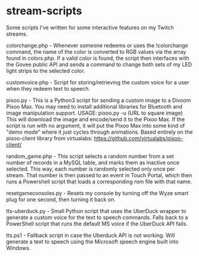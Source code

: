 # stream-scripts
Some scripts I've written for some interactive features on my Twitch streams.

colorchange.php - Whenever someone redeems or uses the !colorchange command, the name of the color is converted to RGB values via the array found in colors.php. If a valid color is found, the script then interfaces with the Govee public API and sends a command to change both sets of my LED light strips to the selected color.

customvoice.php - Script for storing/retrieving the custom voice for a user when they redeem text to speech.

pixoo.py - This is a Python3 script for sending a custom image to a Divoom Pixoo Max. You may need to install additional libraries for Bluetooth and image manipulation support. USAGE: pixoo.py -u (URL to square image) This will download the image and encode/send it to the Pixoo Max. If the script is run with no argument, it will put the Pixoo Max into some kind of "demo mode" where it just cycles through animations. Based entirely on the pixoo-client library from virtualabs: https://github.com/virtualabs/pixoo-client/

random_game.php - This script selects a random number from a set number of records in a MySQL table, and marks them as inactive once selected. This way, each number is randomly selected only once per stream. That number is then passed to an event in Touch Portal, which then runs a Powershell script that loads a corresponding rom file with that name.

resetgameconsoles.py - Resets my console by turning off the Wyze smart plug for one second, then turning it back on.

tts-uberduck.py - Small Python script that uses the UberDuck wrapper to generate a custom voice for the text to speech commands. Falls back to a PowerShell script that runs the default MS voice if the UberDuck API fails.

tts.ps1 - Fallback script in case the Uberduck API is not working. Will generate a text to speech using the Microsoft speech engine built into Windows.
